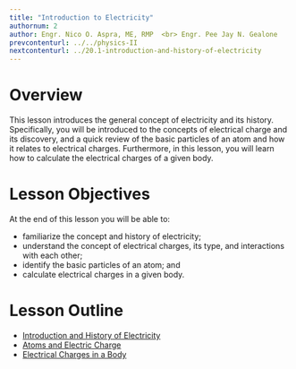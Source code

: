 ```yaml
---
title: "Introduction to Electricity"
authornum: 2
author: Engr. Nico O. Aspra, ME, RMP  <br> Engr. Pee Jay N. Gealone
prevcontenturl: ../../physics-II
nextcontenturl: ../20.1-introduction-and-history-of-electricity
---
```





# Overview
This lesson introduces the general concept of electricity and its history. Specifically, you will be introduced to the concepts of electrical charge and its discovery, and a quick review of the basic particles of an atom and how it relates to electrical charges. Furthermore, in this lesson, you will learn how to calculate the electrical charges of a given body.



# Lesson Objectives
At the end of this lesson you will be able to:
- familiarize the concept and history of electricity;
- understand the concept of electrical charges, its type, and interactions with each other;
- identify the basic particles of an atom; and
- calculate electrical charges in a given body.



# Lesson Outline
  - [Introduction and History of Electricity](../20.1-introduction-and-history-of-electricity)
  - [Atoms and Electric Charge](../20.2-atoms-and-electric-charge)
  - [Electrical Charges in a Body](../20.3-electrical-charges-in-a-body)